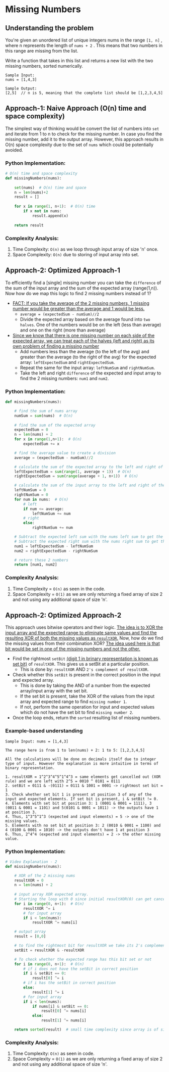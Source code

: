 # Missing Numbers

## Understanding the problem

You're given an unordered list of unique integers nums in the range ```[1, n]``` , where n represents the
length of ```nums + 2``` . This means that two numbers in this range are missing from the list.

Write a function that takes in this list and returns a new list with the two missing numbers, sorted
numerically.

```
Sample Input:
nums = [1,4,3]

Sample Output:
[2,5]  // n is 5, meaning that the complete list should be [1,2,3,4,5]
```

## Approach-1: Naive Approach (O(n) time and space complexity)
The simplest way of thinking would be convert the list of numbers into  ```set``` and iterate from 1 to n to check for the missing number. In case you find the missing number,
add it to the output array. However, this approach results in O(n) space complexity due to the set of ```nums``` which could be potentially avoided.

### Python Implementation:
```python
# O(n) time and space complexity
def missingNumbers(nums):
    
    set(nums)  # O(n) time and space
    n = len(nums)+2
    result = []
    
    for x in range(1, n+1):  # O(n) time
        if x not in nums:
            result.append(x)
    
    return result
```

### Complexity Analysis:
1. Time Complexity: ```O(n)``` as we loop through input array of size 'n' once.
2. Space Complexity: ```O(n)``` due to storing of input array into set.

## Approach-2: Optimized Approach-1
To efficiently find a [single] missing number you can take the ```difference``` of the sum of the input array and the sum of the expected array (range(1,n)).
Now how do we map this logic to find 2 missing numbers instead of 1?
* <ins>FACT: If you take the average of the 2 missing numbers, 1 missing number would be greater than the average and 1 would be less.</ins>
  * ```average = (expectedSum - numSum)//2```
  * Divide the expected array based on the average found into ```two halves```. One of the numbers would be on the left (less than average) and one on the right (more than average)
* <ins>Since we know that there is one missing number on each side of the expected array, we can treat each of the halves (left and right) as its own problem of finding a missing number</ins>
  * Add numbers less than the average (to the left of the avg) and greater than the average (to the right of the avg) for the expected array: ```leftExpectedSum``` and ```rightExpectedSum```.
  * Repeat the same for the input array: ```leftNumSum``` and ```rightNumSum```.
  * Take the left and right ```difference``` of the expected and input array to find the 2 missing numbers: ```num1``` and ```num2```.

### Python Implementation:
```python
def missingNumbers(nums):

    # find the sum of nums array
    numSum = sum(nums)  # O(n)
    
    # find the sum of the expected array
    expectedSum = 0
    n = len(nums) + 2
    for x in range(1,n+1):  # O(n)
        expectedSum += x

    # find the average value to create a division
    average = (expectedSum - numSum)//2

    # calculate the sum of the expected array to the left and right of the average
    leftExpectedSum = sum(range(1, average + 1))  # O(n)
    rightExpectedSum = sum(range(average + 1, n+1))  # O(n)

    # calculate the sum of the input array to the left and right of the average
    leftNumSum = 0
    rightNumSum = 0
    for num in nums:  # O(n)
        # left
        if num <= average:
            leftNumSum += num
        # right
        else:
            rightNumSum += num

    # Subtract the expected left sum with the nums left sum to get the first missing number.
    # Subtract the expected right sum with the nums right sum to get the second missing number.
    num1 = leftExpectedSum - leftNumSum
    num2 = rightExpectedSum - rightNumSum

    # return these 2 numbers
    return [num1, num2]
```

### Complexity Analysis:
1. Time Complexity = ```O(n)``` as seen in the code.
2. Space Complexity = ```O(1)``` as we are only returning a fixed array of size 2 and not using any additional space of size 'n'.

## Approach-2: Optimized Approach-2
This approach uses bitwise operators and their logic. <ins>The idea is to XOR the input array and the expected range to eliminate same values and find the resulting XOR
of both the missing values as ```resultXOR```.</ins>
Now, how do we find the missing values from their combination XOR? <ins>The idea used here is that bit would be set in one of the missing numbers and not the other.</ins>
* Find the rightmost ```setBit``` <ins>(digit 1 in brinary representation is known as set bit)</ins> of ```resultXOR```. This gives us a setBit at a particular position.
  * This is done by: ```resultXOR``` AND ```2's complement of resultXOR```.
* Check whether this ```setBit``` is present in the correct position in the input and expected array.
  * This is done by taking the AND of a number from the expected array/input array with the set bit.
  * If the set bit is present, take the XOR of the values from the input array and expected range to find ```missing number 1```.
  * If not, perform the same operation for input and expected values which do not have the set bit to find ```missing number 2```.
* Once the loop ends, return the ```sorted``` resulting list of missing numbers.

### Example-based understanding
```
Sample Input: nums = [1,4,3]

The range here is from 1 to len(nums) + 2: 1 to 5: [1,2,3,4,5]

All the calculations will be done on decimals itself due to integer type of input. However the explanation is more intuitive in terms of binary representation.

1. resultXOR = 1^2^3^4^5^1^4^3 = same elements get cancelled out (XOR rule) and we are left with 2^5 = 0010 ^ 0101 = 0111
2. setBit = 0111 & -(0111) = 0111 & 1001 = 0001 -> rightmost set bit = 1
3. Check whether set bit 1 is present at position 3 of any of the input and expected elements. If set bit is present, i & setBit != 0.
4. Elements with set bit at position 3: 1 (0001 & 0001 = 1111), 3 (0011 & 0001 = 1101) and 5(0101 & 0001 = 1011) -> the outputs have 1 at position 3.
4. Thus, 1^3^5^1^3 (expected and input elements) = 5 -> one of the missing values.
5. Elements with no set bit at position 3: 2 (0010 & 0001 = 1100) and 4 (0100 & 0001 = 1010) -> the outputs don't have 1 at position 3
6. Thus, 2^4^4 (expected and input elements) = 2 -> the other missing value.
```

### Python Implementation:
```python
# Video Explanation - 2
def missingNumbers(nums):

    # XOR of the 2 missing nums
    resultXOR = 0
    n = len(nums) + 2
    
    # input array XOR expected array. 
    # Starting the loop with 0 since initial resultXOR(0) can get cancelled
    for i in range(0, n+1):  # O(n)
        resultXOR ^= i
        # for input array
        if i < len(nums):
            resultXOR ^= nums[i]

    # output array
    result = [0,0]

    # to find the rightmost bit for resultXOR we take its 2's complement, then AND it with its original value
    setBit = resultXOR & -resultXOR

    # To check whether the expected range has this bit set or not
    for i in range(0, n+1):  # O(n)
        # if i does not have the setBit in correct position
        if i & setBit == 0:
            result[0] ^= i
        # if i has the setBit in correct position
        else:
            result[1] ^= i
        # for input array
        if i < len(nums):
            if nums[i] & setBit == 0:
                result[0] ^= nums[i]
            else:
                result[1] ^= nums[i]

    return sorted(result)  # small time complexity since array is of size 2
```

### Complexity Analysis:
1. Time Complexity: ```O(n)``` as seen in code.
2. Space Complexity = ```O(1)``` as we are only returning a fixed array of size 2 and not using any additional space of size 'n'.
